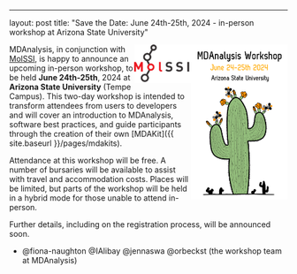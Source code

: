 ---
layout: post
title: "Save the Date: June 24th-25th, 2024 - in-person workshop at Arizona State University"

<img
src="/public/images/ASUworkshop_cactus.png"
title="MDAnalysis ASU workshop 2024" alt="MDAnalysis Workshop June 24-25th, 2024 at Arizona State University"
style="float: right; height: 20em; " />

<img
src="/public/images/MolSSI_Logo.png"
title="MolSSI logo" alt="MolSSI logo"
style="float: right; height: 5em; " />

MDAnalysis, in conjunction with [MolSSI](https://molssi.org/), is happy to announce an 
upcoming in-person workshop, to be held **June 24th-25th**, 2024 at **Arizona State University** 
(Tempe Campus). This two-day workshop is intended to transform attendees from users to developers 
and will cover an introduction to MDAnalysis, software best practices, and guide participants 
through the creation of their own [MDAKit]({{ site.baseurl }}/pages/mdakits).

Attendance at this workshop will be free. A number of bursaries will be available to assist 
with travel and accommodation costs. Places will be limited, but parts of the workshop will 
be held in a hybrid mode for those unable to attend in-person.

Further details, including on the registration process, will be announced soon.

- @fiona-naughton @IAlibay @jennaswa @orbeckst (the workshop team at MDAnalysis)

